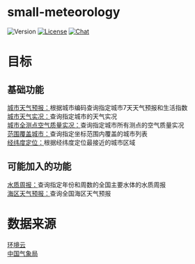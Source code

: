 # small-meteorology
  
![Version](https://img.shields.io/badge/version-0.01-yellow.svg?maxAge=2592000&style=flat-square)
[![License](https://img.shields.io/badge/license-MPL2.0-4EB1BA.svg?maxAge=2592000&style=flat-square)](https://github.com/arraysnow/small-meteorology/blob/master/LICENSE)
[![Chat](https://img.shields.io/badge/chat-csdn-ff69b4.svg?maxAge=2592000&style=flat-square)](http://blog.csdn.net/acquaintanceship)


# 目标

## 基础功能
[城市天气预报：](http://www.envicloud.cn/pages/guide.html#v2weatherforecast)根据城市编码查询指定城市7天天气预报和生活指数  
[城市天气实况：](http://www.envicloud.cn/pages/guide.html#v2weatherlive)查询指定城市的天气实况  
[城市全测点空气质量实况：](http://www.envicloud.cn/pages/guide.html#v2citydevicesairlive)查询指定城市所有测点的空气质量实况  
[范围覆盖城市：](http://www.envicloud.cn/pages/guide.html#v2area)查询指定坐标范围内覆盖的城市列表  
[经纬度定位：](http://www.envicloud.cn/pages/guide.html#v2locatebycoords)根据经纬度定位最接近的城市区域  

## 可能加入的功能
[水质周报：](http://www.envicloud.cn/pages/guide.html#v2waterquality)查询指定年份和周数的全国主要水体的水质周报  
[海区天气预报：](http://www.envicloud.cn/pages/guide.html#v2marineforecast)查询全国海区天气预报


# 数据来源
[环境云](http://www.envicloud.cn/pages/guide.html)  
[中国气象局](http://smart.weather.com.cn/wzfw/smart/weatherapi.shtml)

